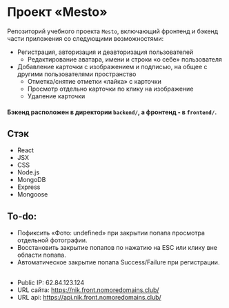 # Проект «Mesto»  
Репозиторий учебного проекта `Mesto`, включающий фронтенд и бэкенд части приложения со следующими возможностями:  
* Регистрация, авторизация и деавторизация пользователей  
  * Редактирование аватара, имени и строки «о себе» пользователя
* Добавление карточки с изображением и подписью, на общее с другими пользователями пространство
  * Отметка/снятие отметки «лайка» с карточки
  * Просмотр отдельно карточки по клику на изображение
  * Удаление карточки  
#### Бэкенд расположен в директории `backend/`, а фронтенд - в `frontend/`.  
## Стэк
* React 
* JSX
* CSS 
* Node.js 
* MongoDB 
* Express 
* Mongoose

## To-do:
* Пофиксить «Фото: undefined» при закрытии попапа просмотра отдельной фотографии.
* Восстановить закрытие попапов по нажатию на ESC или клику вне области попапа.
* Автоматическое закрытие попапа Success/Failure при регистрации.  
  
##  
* Public IP: 62.84.123.124  
* URL сайта: https://nik.front.nomoredomains.club/  
* URL api: https://api.nik.front.nomoredomains.club/  
